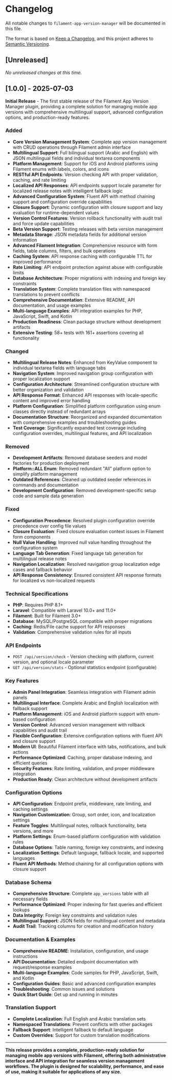 # Changelog

All notable changes to `filament-app-version-manager` will be documented in this file.

The format is based on [Keep a Changelog](https://keepachangelog.com/en/1.0.0/),
and this project adheres to [Semantic Versioning](https://semver.org/spec/v2.0.0.html).

## [Unreleased]

*No unreleased changes at this time.*

## [1.0.0] - 2025-07-03

**Initial Release** - The first stable release of the Filament App Version Manager plugin, providing a complete solution for managing mobile app versions with comprehensive multilingual support, advanced configuration options, and production-ready features.

### Added
- **Core Version Management System**: Complete app version management with CRUD operations through Filament admin interface
- **Multilingual Support**: Full bilingual support (Arabic and English) with JSON multilingual fields and individual textarea components
- **Platform Management**: Support for iOS and Android platforms using Filament enums with labels, colors, and icons
- **RESTful API Endpoints**: Version checking API with proper validation, caching, and rate limiting
- **Localized API Responses**: API endpoints support locale parameter for localized release notes with intelligent fallback logic
- **Advanced Configuration System**: Fluent API with method chaining support and configuration override capabilities
- **Closure Support**: Dynamic configuration with closure support and lazy evaluation for runtime-dependent values
- **Version Control Features**: Version rollback functionality with audit trail and force update capabilities
- **Beta Version Support**: Testing releases with beta version management
- **Metadata Storage**: JSON metadata fields for additional version information
- **Advanced Filament Integration**: Comprehensive resource with form fields, table columns, filters, and bulk operations
- **Caching System**: API response caching with configurable TTL for improved performance
- **Rate Limiting**: API endpoint protection against abuse with configurable limits
- **Database Architecture**: Proper migrations with indexing and foreign key constraints
- **Translation System**: Complete translation files with namespaced translations to prevent conflicts
- **Comprehensive Documentation**: Extensive README, API documentation, and usage examples
- **Multi-language Examples**: API integration examples for PHP, JavaScript, Swift, and Kotlin
- **Production Readiness**: Clean package structure without development artifacts
- **Extensive Testing**: 58+ tests with 161+ assertions covering all functionality

### Changed
- **Multilingual Release Notes**: Enhanced from KeyValue component to individual textarea fields with language tabs
- **Navigation System**: Improved navigation group configuration with proper localization support
- **Configuration Architecture**: Streamlined configuration structure with better organization and validation
- **API Response Format**: Enhanced API responses with locale-specific content and improved error handling
- **Platform Configuration**: Simplified platform configuration using enum classes directly instead of redundant arrays
- **Documentation Structure**: Reorganized and expanded documentation with comprehensive examples and troubleshooting guides
- **Test Coverage**: Significantly expanded test coverage including configuration overrides, multilingual features, and API localization

### Removed
- **Development Artifacts**: Removed database seeders and model factories for production deployment
- **Platform::ALL Enum**: Removed redundant "All" platform option to simplify platform management
- **Outdated References**: Cleaned up outdated seeder references in commands and documentation
- **Development Configuration**: Removed development-specific setup code and sample data generation

### Fixed
- **Configuration Precedence**: Resolved plugin configuration override precedence over config file values
- **Closure Evaluation**: Fixed closure evaluation context issues in Filament form components
- **Null Value Handling**: Improved null value handling throughout the configuration system
- **Language Tab Generation**: Fixed language tab generation for multilingual release notes
- **Navigation Localization**: Resolved navigation group localization edge cases and fallback behavior
- **API Response Consistency**: Ensured consistent API response formats for localized vs non-localized requests

### Technical Specifications
- **PHP**: Requires PHP 8.1+
- **Laravel**: Compatible with Laravel 10.0+ and 11.0+
- **Filament**: Built for Filament 3.0+
- **Database**: MySQL/PostgreSQL compatible with proper migrations
- **Caching**: Redis/File cache support for API responses
- **Validation**: Comprehensive validation rules for all inputs

### API Endpoints
- `POST /api/version/check` - Version checking with platform, current version, and optional locale parameter
- `GET /api/version/stats` - Optional statistics endpoint (configurable)

### Key Features
- **Admin Panel Integration**: Seamless integration with Filament admin panels
- **Multilingual Interface**: Complete Arabic and English localization with fallback support
- **Platform Management**: iOS and Android platform support with enum-based configuration
- **Version Control**: Advanced version management with rollback capabilities and audit trail
- **Flexible Configuration**: Extensive configuration options with fluent API and closure support
- **Modern UI**: Beautiful Filament interface with tabs, notifications, and bulk actions
- **Performance Optimized**: Caching, proper database indexing, and efficient queries
- **Security Features**: Rate limiting, validation, and proper middleware integration
- **Production Ready**: Clean architecture without development artifacts

### Configuration Options
- **API Configuration**: Endpoint prefix, middleware, rate limiting, and caching settings
- **Navigation Customization**: Group, sort order, icon, and localization settings
- **Feature Toggles**: Multilingual notes, rollback functionality, beta versions, and more
- **Platform Settings**: Enum-based platform configuration with validation rules
- **Database Options**: Table naming, foreign key constraints, and indexing
- **Localization Settings**: Default language, fallback locale, and supported languages
- **Fluent API Methods**: Method chaining for all configuration options with closure support

### Database Schema
- **Comprehensive Structure**: Complete `app_versions` table with all necessary fields
- **Performance Optimized**: Proper indexing for fast queries and efficient lookups
- **Data Integrity**: Foreign key constraints and validation rules
- **Multilingual Support**: JSON fields for multilingual content and metadata
- **Audit Trail**: Tracking columns for creation and modification history

### Documentation & Examples
- **Comprehensive README**: Installation, configuration, and usage instructions
- **API Documentation**: Detailed endpoint documentation with request/response examples
- **Multi-language Examples**: Code samples for PHP, JavaScript, Swift, and Kotlin
- **Configuration Guides**: Basic and advanced configuration examples
- **Troubleshooting**: Common issues and solutions
- **Quick Start Guide**: Get up and running in minutes

### Translation Support
- **Complete Localization**: Full English and Arabic translation sets
- **Namespaced Translations**: Prevent conflicts with other packages
- **Fallback Support**: Intelligent fallback to default language
- **Custom Overrides**: Support for custom translation modifications

---

**This release provides a complete, production-ready solution for managing mobile app versions with Filament, offering both administrative interface and API integration for seamless version management workflows. The plugin is designed for scalability, performance, and ease of use, making it suitable for applications of any size.**
